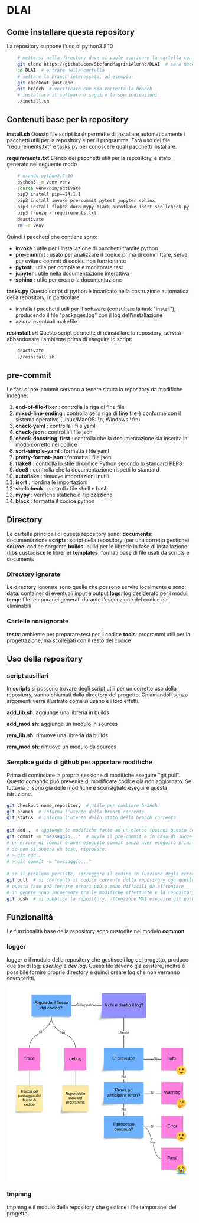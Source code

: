 # DLAI

## Come installare questa repository

La repository suppone l'uso di python3.8.10
~~~bash
    # mettersi nella directory dove si vuole scaricare la cartella con dentro la repository
    git clone https://github.com/StefanoMagriniAlunno/DLAI  # sarà necessario autenticarsi
    cd DLAI  # entrare nella cartella
    # settare la branch interessata, ad esempio:
    git checkout just-one
    git branch  # verificare che sia corretta la branch
    # installare il software e seguire le sue indicazioni
    ./install.sh
~~~

## Contenuti base per la repository

**install.sh**
Questo file script bash permette di installare automaticamente i pacchetti utili per la repository e per il programma.
Farà uso dei file "requirements.txt" e tasks.py per conoscere quali pacchetti installare.

**requirements.txt**
Elenco dei pacchetti utili per la repository, è stato generato nel seguente modo
~~~bash
    # usando python3.8.10
    python3 -m venv venv
    source venv/bin/activate
    pip3 install pip==24.1.1
    pip3 install invoke pre-commit pytest jupyter sphinx
    pip3 install flake8 doc8 mypy black autoflake isort shellcheck-py
    pip3 freeze > requirements.txt
    deactivate
    rm -r venv
~~~
Quindi i pacchetti che contiene sono:
-   **invoke** : utile per l'installazione di pacchetti tramite python
-   **pre-commit** : usato per analizzare il codice prima di committare, serve per evitare commit di codice non funzionante
-   **pytest** : utile per compiere e monitorare test
-   **jupyter** : utile nella documentazione interattiva
-   **sphinx** : utile per creare la documentazione

**tasks.py**
Questo script di python è incaricato nella costruzione automatica della repository, in particolare:

-   installa i pacchetti utili per il software (consultare la task "install"), producendo il file "packages.log" con il log dell'installazione
-   aziona eventuali makefile

**resinstall.sh**
Questo script permette di reinstallare la repository, servirà abbandonare l'ambiente prima di eseguire lo script:
~~~bash
    deactivate
    ./reinstall.sh
~~~

## pre-commit
Le fasi di pre-commit servono a tenere sicura la repository da modifiche indegne:
1. **end-of-file-fixer** : controlla la riga di fine file
2. **mixed-line-ending** : controlla se la riga di fine file è conforme con il sistema operativo (Linux/MacOS: \n, Windows \r\n)
3. **check-yaml** : controlla i file yaml
4. **check-json** : controlla i file json
5. **check-docstring-first** : controlla che la documentazione sia inserita in modo corretto nel codice
6. **sort-simple-yaml** : formatta i file yaml
7. **pretty-format-json** : formatta i file json
8. **flake8** : controlla lo stile di codice Python secondo lo standard PEP8
9. **doc8** : controlla che la documentazione rispetti lo standard
10. **autoflake** : rimuove importazioni inutili
11. **isort** : riordina le importazioni
12. **shellcheck** : controlla file shell e bash
13. **mypy** : verifiche statiche di tipizzazione
14. **black** : formatta il codice python

## Directory
Le cartelle principali di questa repository sono:
**documents**: documentazione
**scripts**: script della repository (per una corretta gestione)
**source**: codice sorgente
**builds**: build per le librerie in fase di installazione (**libs** custodisce le librerie)
**templates**: formati base di file usati da scripts e documents

### Directory ignorate
Le directory ignorate sono quelle che possono servire localmente e sono:
**data**: container di eventuali input e output
**logs**: log desiderato per i moduli
**temp**: file temporanei generati durante l'esecuzione del codice ed eliminabili

### Cartelle non ignorate
**tests**: ambiente per preparare test per il codice
**tools**: programmi utili per la progettazione, ma scollegati con il resto del codice


## Uso della repository

### script ausiliari

In **scripts** si possono trovare degli script utili per un corretto uso della repository, vanno chiamati dalla directory del progetto. Chiamandoli senza argomenti verrà illustrato come si usano e i loro effetti.

**add_lib.sh**: aggiunge una libreria in builds

**add_mod.sh**: aggiunge un modulo in sources

**rem_lib.sh**: rimuove una libreria da builds

**rem_mod.sh**: rimuove un modulo da sources

### Semplice guida di github per apportare modifiche

Prima di cominciare la propria sessione di modifiche eseguire "git pull". Questo comando può prevenire di modificare codice già non aggiornato. Se tuttavia ci sono già delle modifiche è sconsigliato eseguire questa istruzione.

~~~bash
git checkout nome_repository  # utile per cambiare branch
git branch  # informa l'utente della branch corrente
git status  # informa l'utente dello stato della branch corrente

git add .  # aggiunge le modifiche fatte ad un elenco (quindi questo comando può essere eseguito molteplici volte)
git commit -m "messaggio..."  # avvia il pre-commit e in caso di successo viene concesso il commit
# un errore di commit è aver eseguito commit senza aver eseguito prima: git add .
# se non si supera un test, riprovare:
# > git add .
# > git commit -m "messaggio..."

# se il problema persiste, correggere il codice in funzione degli errori rilevati
git pull  # si confronta il codice corrente della repository con quello del commit
# questa fase può fornire errori più o meno difficili da affrontare
# in genere sono incoerenze tra le modifiche effettuate e la repository pubblicata
git push  # si pubblica la repository, attenzione MAI eseguire git push oltrepassando git pull
~~~

## Funzionalità

Le funzionalità base della repository sono custodite nel modulo **common**

### logger

logger è il modulo della repository che gestisce i log del progetto, produce due tipi di log: *user.log* e *dev.log*.
Questi file devono già esistere, inoltre è possibile fornire proprie directory e quindi creare log che non verranno sovrascritti.

<img src="assets/log_policy.png" title="Schema policy di log" style="zoom:100%;" />

### tmpmng

tmpmng è il modulo della repository che gestisce i file temporanei del progetto.
